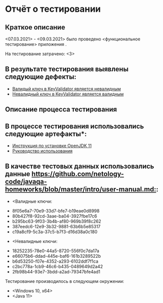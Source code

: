 # Отчёт о тестировании <KeyValidator>

## Краткое описание

<07.03.2021> - <09.03.2021> было проведено <функциональное тестирование> приложения <KeyValidator>.

На тестирование затрачено: <3>

## В результате тестирования выявлены следующие дефекты:
- [Валидый ключ в KeyValidator является невалидным](https://github.com/SokovKirill/Key_Validator_IQA-16/issues/1)
- [Невалидный ключ в KeyValidator является валидным](https://github.com/SokovKirill/Key_Validator_IQA-16/issues/3)

## Описание процесса тестирования

## В процессе тестирования использовались следующие артефакты*:
- [Инструкция по установке OpenJDK 11](https://github.com/netology-code/javaqa-homeworks/blob/master/intro/openjdk11-manual.md)
- [Руководство использования](https://github.com/netology-code/javaqa-homeworks/blob/master/intro/user-manual.md)

## В качестве тестовых данных использовались данные <https://github.com/netology-code/javaqa-homeworks/blob/master/intro/user-manual.md:>:
* <Валидные ключи:
-	8f05e6a7-70e9-33d7-bfe7-b19eae0d8998
-	80b427f8-92cd-3aae-ba04-3927fbe17c6
-	b295bc63-9f03-3b4b-af80-969b39f8c262
-	387eedc6-12e9-3b32-9881-63b6b5e85317
-	c19a8cf9-5c3a-37c5-b7f3-d16d38a0c180
>
* <Невалидные ключи:
-	18252235-78e0-44a5-8720-556f0c7da17a
-	e66075b6-ddad-445e-baf6-161b3289522b
-	b6d53250-f07e-4352-a293-6102ddf7f1ca
-	c2bc778a-1cb9-46c6-b435-0489649d2a42
-	2fb98b44-93e7-3bdd-a2ad-79347bfe4ad1
>


Тестирование производилось в следующем окружении:
* <Windows 10, x64>
* <Java 11>
